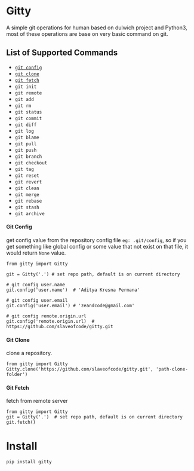 # Gitty
A simple git operations for human based on dulwich project and Python3, most of these operations are base on very basic command on git. 

## List of Supported Commands
- [`git config`](https://github.com/slaveofcode/gitty#git-config)
- [`git clone`](https://github.com/slaveofcode/gitty#git-clone)
- [`git fetch`](https://github.com/slaveofcode/gitty#git-fetch)
- `git init`
- `git remote`
- `git add`
- `git rm`
- `git status`
- `git commit`
- `git diff`
- `git log`
- `git blame`
- `git pull`
- `git push`
- `git branch`
- `git checkout`
- `git tag`
- `git reset`
- `git revert`
- `git clean`
- `git merge`
- `git rebase`
- `git stash`
- `git archive`

#### Git Config

get config value from the repository config file `eg: .git/config`, so if you get something like global config or some value that not exist on that file, it would return `None` value.

    from gitty import Gitty

    git = Gitty('.') # set repo path, default is on current directory 

    # git config user.name
    git.config('user.name')  # 'Aditya Kresna Permana'

    # git config user.email
    git.config('user.email') # 'zeandcode@gmail.com'

    # git config remote.origin.url
    git.config('remote.origin.url)  # https://github.com/slaveofcode/gitty.git


#### Git Clone

clone a repository.

    from gitty import Gitty
    Gitty.clone('https://github.com/slaveofcode/gitty.git', 'path-clone-folder')

#### Git Fetch

fetch from remote server

    from gitty import Gitty
    git = Gitty('.')  # set repo path, default is on current directory 
    git.fetch()


# Install
    pip install gitty
